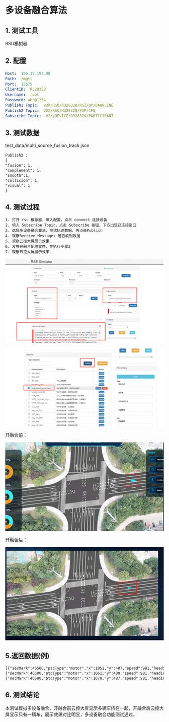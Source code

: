 # 多设备融合算法

## 1. 测试工具

RSU模拟器

## 2. 配置

```yaml
Host:  106.15.193.98
Path:  /mqtt
Port:  15675
ClientID:  R328328
Username:  root
Password: abc@1234
Publish1 Topic:  V2X/RSU/R328328/RSI/UP/DAWNLINE
Publish2 Topic:	 V2X/RSU/R328328/PIP/CFG
Subscribe Topic:  V2X/DEVICE/R328328/PARTICIPANT
```

## 3. 测试数据

test_data/multi_source_fusion_track.json

```
Publish2 :
{
"fusion": 1,
"complement": 1,
"smooth":1,
"collision": 1,
"visual": 1
}
```

## 4. 测试过程

    1. 打开 rsu 模拟器，填入配置，点击 connect 连接设备
    2. 填入 Subscribe Topic，点击 Subscribe 按钮，下方出现已连接窗口
    3. 选择多设备融合算法，测试轨迹数据，再点击Publish
    4. 观察Receive Messages 是否收到数据
    5. 观察云控大屏展示效果
    6. 发布开融合配置文件，在执行步骤3
    7. 观察云控大屏展示效果

![](image/multi_source_fusion_track1.png)

![](image/multi_source_fusion_track2.png)

开融合前：

![](image/multi_source_fusion_track3.png)

开融合后：

![](image/multi_source_fusion_track4.png)

## 5.返回数据(例)

```
[{"secMark":46500,"ptcType":"motor","x":1051,"y":487,"speed":981,"heading":20992,"global_track_id":"acbd42.0_1","refPos_lat":319348466,"refPos_lon":1188213963,"refPos_ele":null,"lat":319352513,"lon":1188223907,"ele":null,"ptcId":42,"source":4,"lane":1,"width":185,"length":420,"height":30,"timeStamp":46500},{"secMark":46500,"ptcType":"motor","x":1061,"y":480,"speed":981,"heading":20992,"global_track_id":"acbd42.0_2","refPos_lat":319348466,"refPos_lon":1188213963,"refPos_ele":null,"lat":319352463,"lon":1188223994,"ele":null,"ptcId":192,"source":3,"lane":1,"width":185,"length":420,"height":30,"timeStamp":46500},{"secMark":46500,"ptcType":"motor","x":1070,"y":487,"speed":981,"heading":20992,"global_track_id":"acbd42.0_3","refPos_lat":319348467,"refPos_lon":1188213965,"refPos_ele":null,"lat":319352514,"lon":1188224079,"ele":null,"ptcId":342,"source":4,"lane":1,"width":185,"length":420,"height":30,"timeStamp":46500}]
```

## 6. 测试结论

本测试模拟多设备融合，开融合前云控大屏显示多辆车挤在一起，开融合后云控大屏显示只有一辆车，展示效果对比明显，多设备融合功能测试通过。
